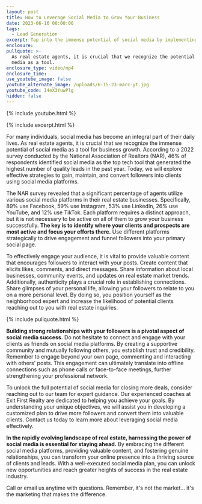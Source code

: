 ```yaml
---
layout: post
title: How to Leverage Social Media to Grow Your Business
date: 2023-06-16 00:00:00
tags:
  - Lead Generation
excerpt: Tap into the immense potential of social media by implementing these tips.
enclosure:
pullquote: >-
  As real estate agents, it is crucial that we recognize the potential of social
  media as a tool.
enclosure_type: video/mp4
enclosure_time:
use_youtube_image: false
youtube_alternate_image: /uploads/6-15-23-marc-yt.jpg
youtube_code: I4eX3YuwPlg
hidden: false
---
```

{% include youtube.html %}

{% include excerpt.html %}

For many individuals, social media has become an integral part of their daily lives. As real estate agents, it is crucial that we recognize the immense potential of social media as a tool for business growth. According to a 2022 survey conducted by the National Association of Realtors (NAR), 46% of respondents identified social media as the top tech tool that generated the highest number of quality leads in the past year. Today, we will explore effective strategies to gain, maintain, and convert followers into clients using social media platforms.

The NAR survey revealed that a significant percentage of agents utilize various social media platforms in their real estate businesses. Specifically, 89% use Facebook, 59% use Instagram, 53% use LinkedIn, 26% use YouTube, and 12% use TikTok. Each platform requires a distinct approach, but it is not necessary to be active on all of them to grow your business successfully. **The key is to identify where your clients and prospects are most active and focus your efforts there.** Use different platforms strategically to drive engagement and funnel followers into your primary social page.

To effectively engage your audience, it is vital to provide valuable content that encourages followers to interact with your posts. Create content that elicits likes, comments, and direct messages. Share information about local businesses, community events, and updates on real estate market trends. Additionally, authenticity plays a crucial role in establishing connections. Share glimpses of your personal life, allowing your followers to relate to you on a more personal level. By doing so, you position yourself as the neighborhood expert and increase the likelihood of potential clients reaching out to you with real estate inquiries.

{% include pullquote.html %}

**Building strong relationships with your followers is a pivotal aspect of social media success.** Do not hesitate to connect and engage with your clients as friends on social media platforms. By creating a supportive community and mutually following others, you establish trust and credibility. Remember to engage beyond your own page, commenting and interacting with others' posts. This engagement can ultimately translate into offline connections such as phone calls or face-to-face meetings, further strengthening your professional network.

To unlock the full potential of social media for closing more deals, consider reaching out to our team for expert guidance. Our experienced coaches at Exit First Realty are dedicated to helping you achieve your goals. By understanding your unique objectives, we will assist you in developing a customized plan to drive more followers and convert them into valuable clients. Contact us today to learn more about leveraging social media effectively.

**In the rapidly evolving landscape of real estate, harnessing the power of social media is essential for staying ahead.** By embracing the different social media platforms, providing valuable content, and fostering genuine relationships, you can transform your online presence into a thriving source of clients and leads. With a well-executed social media plan, you can unlock new opportunities and reach greater heights of success in the real estate industry.

Call or email us anytime with questions. Remember, it's not the market… it's the marketing that makes the difference.
